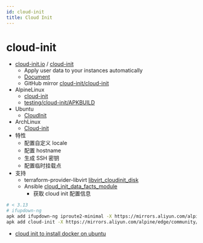 ```yaml
---
id: cloud-init
title: Cloud Init
---
```


# cloud-init

- [cloud-init.io](https://cloud-init.io/) / [cloud-init](https://launchpad.net/cloud-init/)
  - Apply user data to your instances automatically
  - [Document](http://cloudinit.readthedocs.io/en/latest/index.html)
  - GitHub mirror [cloud-init/cloud-init](https://github.com/cloud-init/cloud-init)
- AlpineLinux
  - [cloud-init](https://pkgs.alpinelinux.org/packages?name=cloud-init&branch=edge)
  - [testing/cloud-init/APKBUILD](https://git.alpinelinux.org/cgit/aports/tree/testing/cloud-init/APKBUILD)
- Ubuntu
  - [CloudInit](https://help.ubuntu.com/community/CloudInit)
- ArchLinux
  - [Cloud-init](https://wiki.archlinux.org/index.php/Cloud-init)
- 特性
  - 配置自定义 locale
  - 配置 hostname
  - 生成 SSH 密钥
  - 配置临时挂载点
- 支持
  - terraform-provider-libvirt [libvirt_cloudinit_disk](https://github.com/dmacvicar/terraform-provider-libvirt/blob/master/website/docs/r/cloudinit.html.markdown)
  - Ansible [cloud_init_data_facts_module](https://docs.ansible.com/ansible/latest/modules/cloud_init_data_facts_module.html)
    - 获取 cloud init 配置信息

```bash
# < 3.13
# ifupdown-ng
apk add ifupdown-ng iproute2-minimal -X https://mirrors.aliyun.com/alpine/edge/main/
apk add cloud-init -X https://mirrors.aliyun.com/alpine/edge/community/
```

- [cloud init to install docker on ubuntu](https://gist.github.com/syntaqx/9dd3ff11fb3d48b032c84f3e31af9163)
